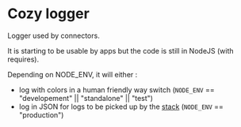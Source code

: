 # Cozy logger

Logger used by connectors.

It is starting to be usable by apps but the code is still in NodeJS (with requires).

Depending on NODE_ENV, it will either :

- log with colors in a human friendly way switch (`NODE_ENV` == "developement" || "standalone" || "test")
- log in JSON for logs to be picked up by the [stack] \(`NODE_ENV` == "production")

[stack]: https://github.com/cozy/cozy-stack
